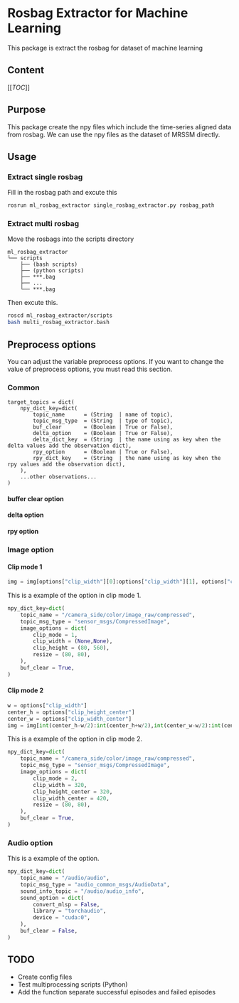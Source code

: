 # Rosbag Extractor for Machine Learning

This package is extract the rosbag for dataset of machine learning

## Content

[[_TOC_]]

## Purpose

This package create the npy files which include the time-series aligned data from rosbag.
We can use the npy files as the dataset of MRSSM directly.

## Usage

### Extract single rosbag

Fill in the rosbag path and excute this
```Bash
rosrun ml_rosbag_extractor single_rosbag_extractor.py rosbag_path
```

### Extract multi rosbag

Move the rosbags into the scripts directory
```
ml_rosbag_extractor
└── scripts
    ├── (bash scripts)
    ├── (python scripts)
    ├── ***.bag
    ├── ...
    └── ***.bag
```

Then excute this.
```Bash
roscd ml_rosbag_extractor/scripts
bash multi_rosbag_extractor.bash
```

## Preprocess options

You can adjust the variable preprocess options. 
If you want to change the value of preprocess options, you must read this section.


### Common


```
target_topics = dict(
    npy_dict_key=dict(
        topic_name      = (String  | name of topic),
        topic_msg_type  = (String  | type of topic),
        buf_clear       = (Boolean | True or False),
        delta_option    = (Boolean | True or False),
        delta_dict_key  = (String  | the name using as key when the delta values add the observation dict),
        rpy_option      = (Boolean | True or False),
        rpy_dict_key    = (String  | the name using as key when the rpy values add the observation dict),
    ),
    ...other observations...
)
```

#### buffer clear option



#### delta option



#### rpy option



### Image option



#### Clip mode 1



```Python
img = img[options["clip_width"][0]:options["clip_width"][1], options["clip_height"][0]:options["clip_height"][1]]
```
This is a example of the option in clip mode 1.
```Python
npy_dict_key=dict(
    topic_name = "/camera_side/color/image_raw/compressed",
    topic_msg_type = "sensor_msgs/CompressedImage",
    image_options = dict(
        clip_mode = 1,
        clip_width = (None,None),
        clip_height = (80, 560),
        resize = (80, 80),
    ),
    buf_clear = True,
)
```

#### Clip mode 2



```Python
w = options["clip_width"]
center_h = options["clip_height_center"]
center_w = options["clip_width_center"]
img = img[int(center_h-w/2):int(center_h+w/2),int(center_w-w/2):int(center_w+w/2)]
```
This is a example of the option in clip mode 2.
```Python
npy_dict_key=dict(
    topic_name = "/camera_side/color/image_raw/compressed",
    topic_msg_type = "sensor_msgs/CompressedImage",
    image_options = dict(
        clip_mode = 2,
        clip_width = 320,
        clip_height_center = 320,
        clip_width_center = 420,
        resize = (80, 80),
    ),
    buf_clear = True,
)
```

### Audio option

This is a example of the option.
```Python
npy_dict_key=dict(
    topic_name = "/audio/audio",
    topic_msg_type = "audio_common_msgs/AudioData",
    sound_info_topic = "/audio/audio_info",
    sound_option = dict(
        convert_mlsp = False,
        library = "torchaudio",
        device = "cuda:0",
    ),
    buf_clear = False,
)
```

## TODO
- Create config files
- Test multiprocessing scripts (Python)
- Add the function separate successful episodes and failed episodes
